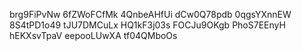 brg9FiPvNw
6fZWoFCfMk
4QnbeAHfUi
dCw0Q78pdb
0qgsYXnnEW
8S4tPD1o49
tJU7DMCuLx
HQ1kF3j03s
FOCJu9OKgb
PhoS7EEnyH
hEKXsvTpaV
eepooLUwXA
tf04QMboOs
